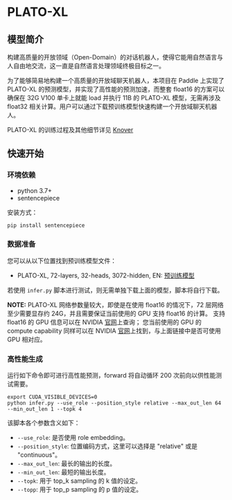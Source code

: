 # PLATO-XL

## 模型简介

构建高质量的开放领域（Open-Domain）的对话机器人，使得它能用自然语言与人自由地交流，这一直是自然语言处理领域终极目标之一。

为了能够简易地构建一个高质量的开放域聊天机器人，本项目在 Paddle 上实现了 PLATO-XL 的预测模型，并实现了高性能的预测加速，而整套 float16 的方案可以确保在 32G V100 单卡上就能 load 并执行 11B 的 PLATO-XL 模型，无需再涉及 float32 相关计算。用户可以通过下载预训练模型快速构建一个开放域聊天机器人。

PLATO-XL 的训练过程及其他细节详见 [Knover](https://github.com/PaddlePaddle/Knover)

## 快速开始

### 环境依赖

- python 3.7+
- sentencepiece

安装方式：
``` python
pip install sentencepiece
```

### 数据准备

您可以从以下位置找到预训练模型文件：

* PLATO-XL, 72-layers, 32-heads, 3072-hidden, EN: [预训练模型](https://bj.bcebos.com/paddlenlp/models/transformers/unified_transformer/plato-xl.pdparams)

若使用 `infer.py` 脚本进行测试，则无需单独下载上面的模型，脚本将自行下载。

**NOTE:** PLATO-XL 网络参数量较大，即使是在使用 float16 的情况下，72 层网络至少需要显存约 24G，并且需要保证当前使用的 GPU 支持 float16 的计算。
支持 float16 的 GPU 信息可以在 NVIDIA [官网](https://docs.nvidia.com/deeplearning/tensorrt/support-matrix/index.html#hardware-precision-matrix)上查询；
您当前使用的 GPU 的 compute capability 同样可以在 NVIDIA [官网](https://developer.nvidia.com/zh-cn/cuda-gpus#compute)上找到，与上面链接中是否可使用 GPU 相对应。

### 高性能生成

运行如下命令即可进行高性能预测，forward 将自动循环 200 次前向以供性能测试需要。

```shell
export CUDA_VISIBLE_DEVICES=0
python infer.py --use_role --position_style relative --max_out_len 64 --min_out_len 1 --topk 4
```

该脚本各个参数含义如下：

* `--use_role`: 是否使用 role embedding。
* `--position_style`: 位置编码方式，这里可以选择是 "relative" 或是 "continuous"。
* `--max_out_len`: 最长的输出的长度。
* `--min_out_len`: 最短的输出长度。
* `--topk`: 用于 top_k sampling 的 k 值的设定。
* `--topp`: 用于 top_p sampling 的 p 值的设定。
